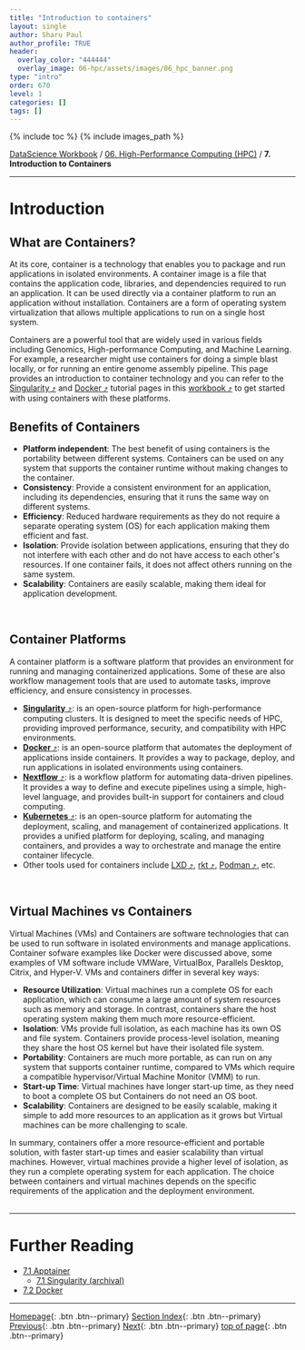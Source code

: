 ```yaml
---
title: "Introduction to containers"
layout: single
author: Sharu Paul
author_profile: TRUE
header:
  overlay_color: "444444"
  overlay_image: 06-hpc/assets/images/06_hpc_banner.png
type: "intro"
order: 670
level: 1
categories: []
tags: []
---
```


{% include toc %}
{% include images_path %}

[DataScience Workbook](https://datascience.101workbook.org/) / [06. High-Performance Computing (HPC)](../00-IntroToHPC-LandingPage.md) / **7. Introduction to Containers**

---

# Introduction

## What are Containers?
At its core, container is a technology that enables you to package and run applications in isolated environments. A container image is a file that contains the application code, libraries, and dependencies required to run an application. It can be used directly via a container platform to run an application without installation. Containers are a form of operating system virtualization that allows multiple applications to run on a single host system.

Containers are a powerful tool that are widely used in various fields including Genomics, High-performance Computing, and Machine Learning. For example, a researcher might use containers for doing a simple blast locally, or for running an entire genome assembly pipeline. This page provides an introduction to container technology and you can refer to the <a href="https://datascience.101workbook.org/06-IntroToHPC/07-CONTAINERS/01-SINGULARITY/01-singularity-basics" target="_blank">Singularity ⤴</a> and <a href="https://datascience.101workbook.org/06-IntroToHPC/07-CONTAINERS/02-DOCKER/01-docker-basics" target="_blank">Docker ⤴</a> tutorial pages in this <a href="https://datascience.101workbook.org" target="_blank">workbook  ⤴</a> to get started with using containers with these platforms.
<br>


## Benefits of Containers
* <b>Platform independent</b>: The best benefit of using containers is the portability between different systems. Containers can be used on any system that supports the container runtime without making changes to the container.
* <b>Consistency</b>: Provide a consistent environment for an application, including its dependencies, ensuring that it runs the same way on different systems.
* <b>Efficiency</b>: Reduced hardware requirements as they do not require a separate operating system (OS) for each application making them efficient and fast.
* <b>Isolation</b>: Provide isolation between applications, ensuring that they do not interfere with each other and do not have access to each other's resources. If one container fails, it does not affect others running on the same system.
* <b>Scalability</b>: Containers are easily scalable, making them ideal for application development.
<br>


## Container Platforms
A container platform is a software platform that provides an environment for running and managing containerized applications. Some of these are also workflow management tools that are used to automate tasks, improve efficiency, and ensure consistency in processes.

* <a href="https://datascience.101workbook.org/06-IntroToHPC/07-CONTAINERS/01-SINGULARITY/01-singularity-basics" target="_blank"><b>Singularity</b> ⤴</a>: is an open-source platform for high-performance computing clusters. It is designed to meet the specific needs of HPC, providing improved performance, security, and compatibility with HPC environments.
* <a href="https://datascience.101workbook.org/06-IntroToHPC/07-CONTAINERS/02-DOCKER/01-docker-basics" target="_blank"><b>Docker</b> ⤴</a>: is an open-source platform that automates the deployment of applications inside containers. It provides a way to package, deploy, and run applications in isolated environments using containers.
*  <a href="https://bioinformaticsworkbook.org/dataAnalysis/nextflow/01_introductionToNextFlow.html#gsc.tab=0" target="_blank"><b>Nextflow</b> ⤴</a>: is a workflow platform for automating data-driven pipelines. It provides a way to define and execute pipelines using a simple, high-level language, and provides built-in support for containers and cloud computing.
* <a href="https://kubernetes.io/" target="_blank"><b>Kubernetes</b> ⤴</a>: is an open-source platform for automating the deployment, scaling, and management of containerized applications. It provides a unified platform for deploying, scaling, and managing containers, and provides a way to orchestrate and manage the entire container lifecycle.
* Other tools used for containers include <a href="https://linuxcontainers.org/lxd/" target="_blank">LXD ⤴</a>, <a href="https://github.com/rkt/rkt" target="_blank">rkt ⤴</a>, <a href="https://podman.io/" target="_blank">Podman ⤴</a>, etc.
<br>


## Virtual Machines vs Containers
Virtual Machines (VMs) and Containers are software technologies that can be used to run software in isolated environments and manage applications. Container sofware examples like Docker were discussed above, some examples of VM software include VMWare, VirtualBox, Parallels Desktop, Citrix, and Hyper-V. VMs and containers differ in several key ways:

* <b>Resource Utilization</b>: Virtual machines run a complete OS for each application, which can consume a large amount of system resources such as memory and storage. In contrast, containers share the host operating system making them much more resource-efficient.
* <b>Isolation</b>: VMs provide full isolation, as each machine has its own OS and file system. Containers provide process-level isolation, meaning they share the host OS kernel but have their isolated file system.
* <b>Portability</b>: Containers are much more portable, as can run on any system that supports container runtime, compared to VMs which require a compatible hypervisor/Virtual Machine Monitor (VMM) to run.
* <b>Start-up Time</b>: Virtual machines have longer start-up time, as they need to boot a complete OS but Containers do not need an OS boot.
* <b>Scalability</b>: Containers are designed to be easily scalable, making it simple to add more resources to an application as it grows but Virtual machines can be more challenging to scale.

In summary, containers offer a more resource-efficient and portable solution, with faster start-up times and easier scalability than virtual machines. However, virtual machines provide a higher level of isolation, as they run a complete operating system for each application. The choice between containers and virtual machines depends on the specific requirements of the application and the deployment environment.
<br>
<br>

___
# Further Reading
* [7.1 Apptainer](01-SINGULARITY/00-apptainer-introduction)
  * [7.1 Singularity (archival)](01-SINGULARITY/01-singularity-basics)
* [7.2 Docker](02-DOCKER/01-docker-basics)


___

[Homepage](../../index.md){: .btn  .btn--primary}
[Section Index](../00-IntroToHPC-LandingPage){: .btn  .btn--primary}
[Previous](../06-PARALLEL/01-introduction-to-gnu-parallel){: .btn  .btn--primary}
[Next](01-SINGULARITY/00-apptainer-introduction){: .btn  .btn--primary}
[top of page](#introduction){: .btn  .btn--primary}
